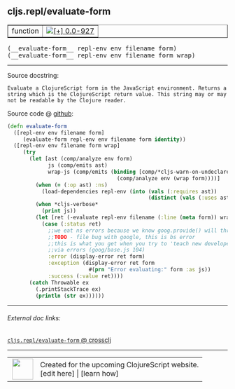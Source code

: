 ## cljs.repl/evaluate-form



 <table border="1">
<tr>
<td>function</td>
<td><a href="https://github.com/cljsinfo/cljs-api-docs/tree/0.0-927"><img valign="middle" alt="[+] 0.0-927" title="Added in 0.0-927" src="https://img.shields.io/badge/+-0.0--927-lightgrey.svg"></a> </td>
</tr>
</table>


 <samp>
(__evaluate-form__ repl-env env filename form)<br>
</samp>
 <samp>
(__evaluate-form__ repl-env env filename form wrap)<br>
</samp>

---





Source docstring:

```
Evaluate a ClojureScript form in the JavaScript environment. Returns a
string which is the ClojureScript return value. This string may or may
not be readable by the Clojure reader.
```


Source code @ [github](https://github.com/clojure/clojurescript/blob/r1006/src/clj/cljs/repl.clj#L56-L85):

```clj
(defn evaluate-form
  ([repl-env env filename form]
     (evaluate-form repl-env env filename form identity))
  ([repl-env env filename form wrap]
     (try
       (let [ast (comp/analyze env form)
             js (comp/emits ast)
             wrap-js (comp/emits (binding [comp/*cljs-warn-on-undeclared* false]
                                   (comp/analyze env (wrap form))))]
         (when (= (:op ast) :ns)
           (load-dependencies repl-env (into (vals (:requires ast))
                                             (distinct (vals (:uses ast))))))
         (when *cljs-verbose*
           (print js))
         (let [ret (-evaluate repl-env filename (:line (meta form)) wrap-js)]
           (case (:status ret)
             ;;we eat ns errors because we know goog.provide() will throw when reloaded
             ;;TODO - file bug with google, this is bs error
             ;;this is what you get when you try to 'teach new developers'
             ;;via errors (goog/base.js 104)
             :error (display-error ret form)
             :exception (display-error ret form
                          #(prn "Error evaluating:" form :as js))
             :success (:value ret))))
       (catch Throwable ex
         (.printStackTrace ex)
         (println (str ex))))))
```

<!--
Repo - tag - source tree - lines:

 <pre>
clojurescript @ r1006
└── src
    └── clj
        └── cljs
            └── <ins>[repl.clj:56-85](https://github.com/clojure/clojurescript/blob/r1006/src/clj/cljs/repl.clj#L56-L85)</ins>
</pre>

-->

---



###### External doc links:

[`cljs.repl/evaluate-form` @ crossclj](http://crossclj.info/fun/cljs.repl/evaluate-form.html)<br>

---

 <table>
<tr><td>
<img valign="middle" align="right" width="48px" src="http://i.imgur.com/Hi20huC.png">
</td><td>
Created for the upcoming ClojureScript website.<br>
[edit here] | [learn how]
</td></tr></table>

[edit here]:https://github.com/cljsinfo/cljs-api-docs/blob/master/cljsdoc/cljs.repl_evaluate-form.cljsdoc
[learn how]:https://github.com/cljsinfo/cljs-api-docs/wiki/cljsdoc-files

<!--

This information was too distracting to show to readers, but I'll leave it
commented here since it is helpful to:

- pretty-print the data used to generate this document
- and show how to retrieve that data



The API data for this symbol:

```clj
{:ns "cljs.repl",
 :name "evaluate-form",
 :signature ["[repl-env env filename form]"
             "[repl-env env filename form wrap]"],
 :history [["+" "0.0-927"]],
 :type "function",
 :full-name-encode "cljs.repl_evaluate-form",
 :source {:code "(defn evaluate-form\n  ([repl-env env filename form]\n     (evaluate-form repl-env env filename form identity))\n  ([repl-env env filename form wrap]\n     (try\n       (let [ast (comp/analyze env form)\n             js (comp/emits ast)\n             wrap-js (comp/emits (binding [comp/*cljs-warn-on-undeclared* false]\n                                   (comp/analyze env (wrap form))))]\n         (when (= (:op ast) :ns)\n           (load-dependencies repl-env (into (vals (:requires ast))\n                                             (distinct (vals (:uses ast))))))\n         (when *cljs-verbose*\n           (print js))\n         (let [ret (-evaluate repl-env filename (:line (meta form)) wrap-js)]\n           (case (:status ret)\n             ;;we eat ns errors because we know goog.provide() will throw when reloaded\n             ;;TODO - file bug with google, this is bs error\n             ;;this is what you get when you try to 'teach new developers'\n             ;;via errors (goog/base.js 104)\n             :error (display-error ret form)\n             :exception (display-error ret form\n                          #(prn \"Error evaluating:\" form :as js))\n             :success (:value ret))))\n       (catch Throwable ex\n         (.printStackTrace ex)\n         (println (str ex))))))",
          :title "Source code",
          :repo "clojurescript",
          :tag "r1006",
          :filename "src/clj/cljs/repl.clj",
          :lines [56 85]},
 :full-name "cljs.repl/evaluate-form",
 :docstring "Evaluate a ClojureScript form in the JavaScript environment. Returns a\nstring which is the ClojureScript return value. This string may or may\nnot be readable by the Clojure reader."}

```

Retrieve the API data for this symbol:

```clj
;; from Clojure REPL
(require '[clojure.edn :as edn])
(-> (slurp "https://raw.githubusercontent.com/cljsinfo/cljs-api-docs/catalog/cljs-api.edn")
    (edn/read-string)
    (get-in [:symbols "cljs.repl/evaluate-form"]))
```

-->
